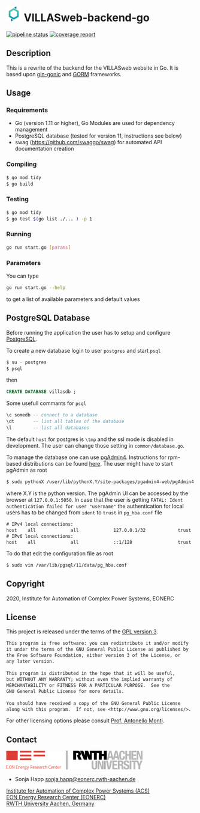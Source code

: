 # <img src="doc/pictures/villas_web.png" width=40 /> VILLASweb-backend-go

[![pipeline status](https://git.rwth-aachen.de/acs/public/villas/web-backend-go/badges/master/pipeline.svg)](https://git.rwth-aachen.de/acs/public/villas/web-backend-go/commits/master)
[![coverage report](https://git.rwth-aachen.de/acs/public/villas/web-backend-go/badges/master/coverage.svg)](https://git.rwth-aachen.de/acs/public/villas/web-backend-go/commits/master)

## Description
This is a rewrite of the backend for the VILLASweb website in Go.
It is based  upon [gin-gonic](https://github.com/gin-gonic/gin) and [GORM](http://gorm.io) frameworks.

## Usage

### Requirements
- Go (version 1.11 or higher), Go Modules are used for dependency management
- PostgreSQL database (tested for version 11, instructions see below)
- swag (https://github.com/swaggo/swag) for automated API documentation creation 

### Compiling

```bash 
$ go mod tidy
$ go build
```

### Testing
```bash 
$ go mod tidy
$ go test $(go list ./... ) -p 1
```

### Running
```bash
go run start.go [params]
```

### Parameters
You can type
 ```bash
go run start.go --help
```
to get a list of available parameters and default values


## PostgreSQL Database
Before running the application the user has to setup and configure
[PostgreSQL](https://www.postgresql.org/). 

To create a new database login to user `postgres` and start `psql`
```bash
$ su - postgres
$ psql
```
then
```sql
CREATE DATABASE villasdb ;
```

Some usefull commants for `psql`
```sql
\c somedb -- connect to a database 
\dt       -- list all tables of the database
\l        -- list all databases
```

The default `host` for postgres is `\tmp` and the ssl mode is disabled
in development. The user can change those setting in
`common/database.go`.

To manage the database one can use [pgAdmin4](https://www.pgadmin.org/).
Instructions for rpm-based distributions can be found
[here](https://computingforgeeks.com/how-to-install-pgadmin-4-on-centos-7-fedora-29-fedora-28/).
The user might have to start pgAdmin as root
```bash
$ sudo pythonX /user/lib/pythonX.Y/site-packages/pgadmin4-web/pgAdmin4.py
```
where X.Y is the python version. The pgAdmin UI can be accessed by the
browser at `127.0.0.1:5050`. In case that the user is getting `FATAL:
Ident authentication failed for user "username"` the authentication for
local users has to be changed from `ident` to `trust` in `pg_hba.conf`
file
```text
# IPv4 local connections:
host    all             all             127.0.0.1/32            trust
# IPv6 local connections:
host    all             all             ::1/128                 trust

```
To do that edit the configuration file as root
```bash
$ sudo vim /var/lib/pgsql/11/data/pg_hba.conf
```

## Copyright

2020, Institute for Automation of Complex Power Systems, EONERC  

## License

This project is released under the terms of the [GPL version 3](COPYING.md).

```
This program is free software: you can redistribute it and/or modify
it under the terms of the GNU General Public License as published by
the Free Software Foundation, either version 3 of the License, or
any later version.

This program is distributed in the hope that it will be useful,
but WITHOUT ANY WARRANTY; without even the implied warranty of
MERCHANTABILITY or FITNESS FOR A PARTICULAR PURPOSE.  See the
GNU General Public License for more details.

You should have received a copy of the GNU General Public License
along with this program.  If not, see <http://www.gnu.org/licenses/>.
```

For other licensing options please consult [Prof. Antonello Monti](mailto:amonti@eonerc.rwth-aachen.de).

## Contact

[![EONERC ACS Logo](doc/pictures/eonerc_logo.png)](http://www.acs.eonerc.rwth-aachen.de)

 - Sonja Happ <sonja.happ@eonerc.rwth-aachen.de>

[Institute for Automation of Complex Power Systems (ACS)](http://www.acs.eonerc.rwth-aachen.de)  
[EON Energy Research Center (EONERC)](http://www.eonerc.rwth-aachen.de)  
[RWTH University Aachen, Germany](http://www.rwth-aachen.de)  
